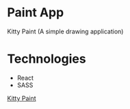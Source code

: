 # Paint App
Kitty Paint (A simple drawing application)
# Technologies
  - React
  - SASS

[Kitty Paint](https://paint-app-eight.vercel.app)
